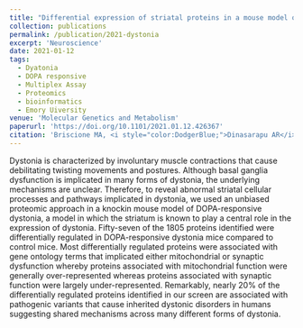 ```yaml
---
title: "Differential expression of striatal proteins in a mouse model of DOPA-responsive dystonia reveals shared mechanisms among dystonic disorders."
collection: publications
permalink: /publication/2021-dystonia
excerpt: 'Neuroscience'
date: 2021-01-12
tags:
  - Dyatonia
  - DOPA responsive
  - Multiplex Assay
  - Proteomics
  - bioinformatics
  - Emory Uiversity
venue: 'Molecular Genetics and Metabolism'
paperurl: 'https://doi.org/10.1101/2021.01.12.426367'  
citation: 'Briscione MA, <i style="color:DodgerBlue;">Dinasarapu AR</i>, Bagchi P, Donsante Y, Downs AM, Fan X, Hoehner J, Jinnah HA, Hess EJ (2021). &quot;Differential expression of striatal proteins in a mouse model of DOPA-responsive dystonia reveals shared mechanisms among dystonic disorders.&quot; <i>Molecular Genetics and Metabolism (accepted)</i>'  
---  
```

Dystonia is characterized by involuntary muscle contractions that cause debilitating twisting movements and postures. Although basal ganglia dysfunction is implicated in many forms of dystonia, the underlying mechanisms are unclear. Therefore, to reveal abnormal striatal cellular processes and pathways implicated in dystonia, we used an unbiased proteomic approach in a knockin mouse model of DOPA-responsive dystonia, a model in which the striatum is known to play a central role in the expression of dystonia. Fifty-seven of the 1805 proteins identified were differentially regulated in DOPA-responsive dystonia mice compared to control mice. Most differentially regulated proteins were associated with gene ontology terms that implicated either mitochondrial or synaptic dysfunction whereby proteins associated with mitochondrial function were generally over-represented whereas proteins associated with synaptic function were largely under-represented. Remarkably, nearly 20% of the differentially regulated proteins identified in our screen are associated with pathogenic variants that cause inherited dystonic disorders in humans suggesting shared mechanisms across many different forms of dystonia.  
